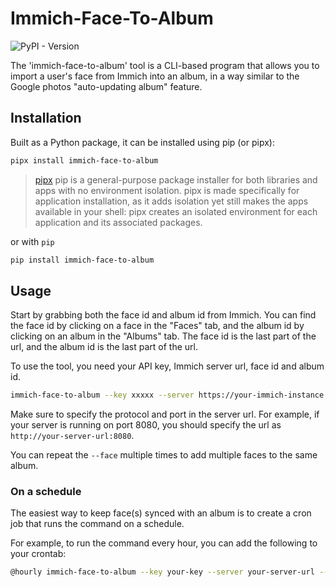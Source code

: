 # Immich-Face-To-Album

![PyPI - Version](https://img.shields.io/pypi/v/immich-face-to-album)

The 'immich-face-to-album' tool is a CLI-based program that allows you to import a user's face from Immich into an album, in a way similar to the Google photos "auto-updating album" feature. 

## Installation

Built as a Python package, it can be installed using pip (or pipx):

```sh
pipx install immich-face-to-album
```

> [pipx](https://github.com/pypa/pipx) pip is a general-purpose package installer for both libraries and apps with no environment isolation. pipx is made specifically for application installation, as it adds isolation yet still makes the apps available in your shell: pipx creates an isolated environment for each application and its associated packages.

or with `pip`

```sh
pip install immich-face-to-album
```

## Usage

Start by grabbing both the face id and album id from Immich. You can find the face id by clicking on a face in the "Faces" tab, and the album id by clicking on an album in the "Albums" tab. The face id is the last part of the url, and the album id is the last part of the url.

To use the tool, you need your API key, Immich server url, face id and album id.

```sh
immich-face-to-album --key xxxxx --server https://your-immich-instance.com --face xxxxx --album xxxxx
```

Make sure to specify the protocol and port in the server url. For example, if your server is running on port 8080, you should specify the url as `http://your-server-url:8080`.

You can repeat the `--face` multiple times to add multiple faces to the same album.


### On a schedule

The easiest way to keep face(s) synced with an album is to create a cron job that runs the command on a schedule. 

For example, to run the command every hour, you can add the following to your crontab:

```sh
@hourly immich-face-to-album --key your-key --server your-server-url --face face-id --album album-id
```
